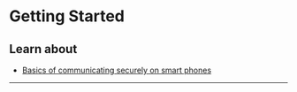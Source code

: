 # Getting Started

## Learn about

- [Basics of communicating securely on smart phones](topics/practice-3-safe-phones/0-getting-started/3-learn.md)

***